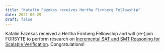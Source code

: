 ```yaml
---
title: "Katalin Fazekas receives Hertha Firnberg Fellowship"
date: 2021-06-29
draft: false
---
```

<p>Katalin Fazekas received a Hertha Firnberg Fellowship and will (re-)join FORSYTE to perform research on <a href="https://list.fwf.ac.at/en/research-in-practice/in-the-spotlight-firnbergrichter/list-of-firnberg-grant-recipients/2021/324756">Incremental SAT and SMT Reasoning for Scalable Verification</a>. Congratulations!</p>
